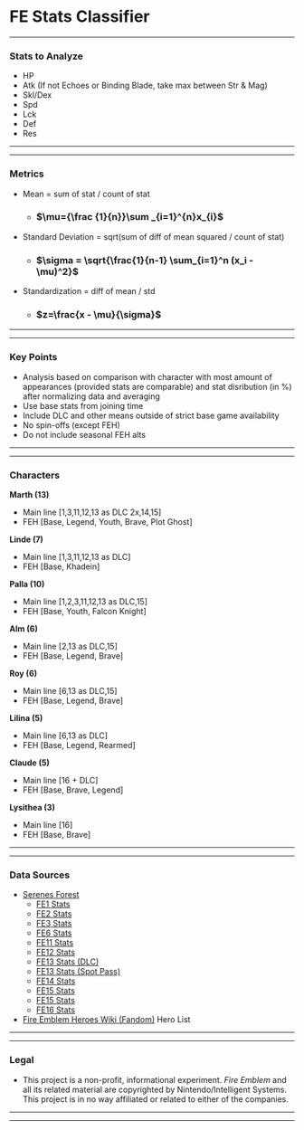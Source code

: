 # FE Stats Classifier
---
### Stats to Analyze
- HP
- Atk (If not Echoes or Binding Blade, take max between Str & Mag)
- Skl/Dex
- Spd
- Lck
- Def
- Res
---
---
### Metrics
- Mean = sum of stat / count of stat
  - ### $`\mu={\frac {1}{n}}\sum _{i=1}^{n}x_{i}`$
- Standard Deviation = sqrt(sum of diff of mean squared / count of stat)
  - ### $`\sigma = \sqrt{\frac{1}{n-1} \sum_{i=1}^n (x_i - \mu)^2}`$
- Standardization = diff of mean / std
  - ### $`z=\frac{x - \mu}{\sigma}`$
---
---
### Key Points
- Analysis based on comparison with character with most amount of appearances (provided stats are comparable) and stat disribution (in %) after normalizing data and averaging
- Use base stats from joining time
- Include DLC and other means outside of strict base game availability
- No spin-offs (except FEH)
- Do not include seasonal FEH alts
---
---
### Characters
**Marth (13)**
- Main line [1,3,11,12,13 as DLC 2x,14,15]
- FEH [Base, Legend, Youth, Brave, Plot Ghost]

**Linde (7)**
- Main line [1,3,11,12,13 as DLC]
- FEH [Base, Khadein]

**Palla (10)**
- Main line [1,2,3,11,12,13 as DLC,15]
- FEH [Base, Youth, Falcon Knight]

**Alm (6)**
- Main line [2,13 as DLC,15]
- FEH [Base, Legend, Brave]

**Roy (6)**
- Main line [6,13 as DLC,15]
- FEH [Base, Legend, Brave]

**Lilina (5)**
- Main line [6,13 as DLC]
- FEH [Base, Legend, Rearmed]

**Claude (5)**
- Main line [16 + DLC]
- FEH [Base, Brave, Legend]

**Lysithea (3)**
- Main line [16]
- FEH [Base, Brave]
---
---
### Data Sources
- [Serenes Forest](https://serenesforest.net)
  - [FE1 Stats](https://serenesforest.net/shadow-dragon-and-blade-of-light/characters/base-stats/)
  - [FE2 Stats](https://serenesforest.net/gaiden/characters/base-stats/)
  - [FE3 Stats](https://serenesforest.net/mystery-of-the-emblem/characters/base-stats/)
  - [FE6 Stats](https://serenesforest.net/binding-blade/characters/base-stats/)
  - [FE11 Stats](https://serenesforest.net/shadow-dragon/characters/base-stats/default/)
  - [FE12 Stats](https://serenesforest.net/light-and-shadow/characters/base-stats/default/)
  - [FE13 Stats (DLC)](https://serenesforest.net/awakening/characters/base-stats/dlc/)
  - [FE13 Stats (Spot Pass)](https://serenesforest.net/awakening/characters/base-stats/spotpass/)
  - [FE14 Stats](https://serenesforest.net/fire-emblem-fates/other-characters/base-stats/)
  - [FE15 Stats](https://serenesforest.net/fire-emblem-echoes-shadows-valentia/characters/base-stats/)
  - [FE15 Stats](https://serenesforest.net/fire-emblem-echoes-shadows-valentia/miscellaneous/amiibo/)
  - [FE16 Stats](https://serenesforest.net/three-houses/characters/base-stats/)
- [Fire Emblem Heroes Wiki (Fandom)](https://feheroes.fandom.com/wiki/List_of_Heroes) Hero List
---
---
### Legal
- This project is a non-profit, informational experiment. *Fire Emblem* and all its related material are copyrighted by Nintendo/Intelligent Systems. This project is in no way affiliated or related to either of the companies.
---
---
